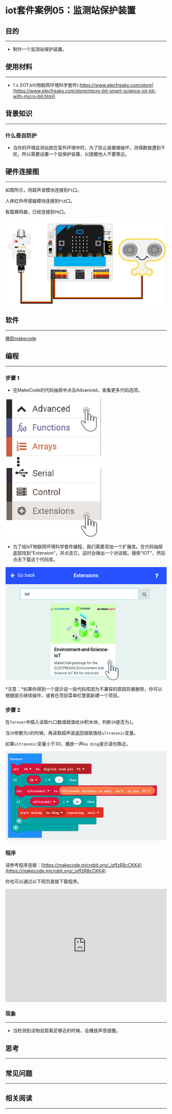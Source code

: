# iot套件案例05：监测站保护装置

## 目的
---

- 制作一个监测站保护装置。

## 使用材料
---

- 1 x [IOT:kit(物联网环境科学套件):https://www.elecfreaks.com/store](https://www.elecfreaks.com/store/micro-bit-smart-science-iot-kit-with-micro-bit.html)

## 背景知识
---

### 什么是自防护

- 当你的环境监测站放在室外环境中时，为了防止装置被破坏，测得数据遭到干扰，所以需要设置一个自保护装置，以提醒他人不要靠近。                               


## 硬件连接图
---

如图所示，将超声波模块连接到`P1`口。

人体红外传感器模块连接到`P10`口。

板载蜂鸣器，已经连接到`P0`口。

![](./images/case_05_01.png)

## 软件
---

[微软makecode](https://makecode.microbit.org/#)

## 编程
---

### 步骤 1
- 在MakeCode的代码抽屉中点击Advanced，查看更多代码选项。

![](./images/iot_bit_11.jpg)

- 为了给IoT物联网环境科学套件编程，我们需要添加一个扩展库。在代码抽屉底部找到“Extension”，并点击它。这时会弹出一个对话框。搜索“IOT"，然后点击下载这个代码库。

![](./images/iot_bit_12.jpg)

*注意：*如果你得到一个提示说一些代码库因为不兼容的原因将被删除，你可以根据提示继续操作，或者在项目菜单栏里面新建一个项目。

### 步骤 2

在`forever`中插入读取`P1`口数值赋值给`IR`积木块，判断`IR`是否为`1`。

当`IR`参数为`1`的时候，再读取超声波返回值赋值给`ultrasonic`变量。

如果`ultrasonic`变量小于30，播放一声`ba ding`提示请勿靠近。

![](./images/case_05_02.png)



### 程序

请参考程序连接：[https://makecode.microbit.org/_isffzR8cCKK4](https://makecode.microbit.org/_isffzR8cCKK4)

你也可以通过以下网页直接下载程序。

<div style="position:relative;height:0;padding-bottom:70%;overflow:hidden;"><iframe style="position:absolute;top:0;left:0;width:100%;height:100%;" src="https://makecode.microbit.org/#pub:_isffzR8cCKK4" frameborder="0" sandbox="allow-popups allow-forms allow-scripts allow-same-origin"></iframe></div>  

### 现象
---
- 当检测到活物且距离足够近的时候，会播放声音提醒。
## 思考
---

## 常见问题
---

## 相关阅读  
---
